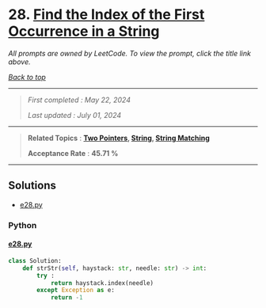 # 28. [Find the Index of the First Occurrence in a String](<https://leetcode.com/problems/find-the-index-of-the-first-occurrence-in-a-string>)

*All prompts are owned by LeetCode. To view the prompt, click the title link above.*

*[Back to top](<../README.md>)*

------

> *First completed : May 22, 2024*
>
> *Last updated : July 01, 2024*

------

> **Related Topics** : **[Two Pointers](<by_topic/Two Pointers.md>), [String](<by_topic/String.md>), [String Matching](<by_topic/String Matching.md>)**
>
> **Acceptance Rate** : **45.71 %**

------

## Solutions

- [e28.py](<../my-submissions/e28.py>)
### Python
#### [e28.py](<../my-submissions/e28.py>)
```Python
class Solution:
    def strStr(self, haystack: str, needle: str) -> int:
        try :
            return haystack.index(needle)
        except Exception as e:
            return -1
```

